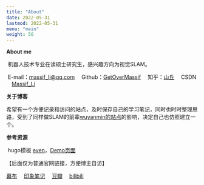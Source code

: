 ```yaml
---
title: "About"
date: 2022-05-31
lastmod: 2022-05-31
menu: "main"
weight: 50
---
```


**About me**

​		机器人技术专业在读硕士研究生，感兴趣方向为视觉SLAM。

​		E-mail：[massif_li@qq.com](massif_li@qq.com)  Github：[GetOverMassif](https://github.com/GetOverMassif)  知乎：[山丘](https://www.zhihu.com/people/shan-qiu-38-3)  CSDN  [Massif_Li](https://blog.csdn.net/lj164567487?spm=1010.2135.3001.5343)  

**关于博客**

​		希望有一个方便记录和访问的站点，及时保存自己的学习笔记，同时也时时整理思路，受到了同样做SLAM的前辈[wuyanmin的站点](https://wym.netlify.app/about/)的影响，决定自己也仿照建立一个。

**参考资源**

​		hugo模板 [even](https://github.com/olOwOlo/hugo-theme-even)，[Demo页面](https://hugo-theme-even.netlify.app/)

【后面仅为普通官网链接，方便博主自访】

[幕布](https://mubu.com/app)  [印象笔记](https://app.yinxiang.com/Home.action#n=15f9d914-18c6-4fe5-bbf0-91eaa833e026&s=s28&ses=4&sh=2&sds=5&)  [豆瓣](https://www.douban.com/)  [bilibili](https://www.bilibili.com/)

